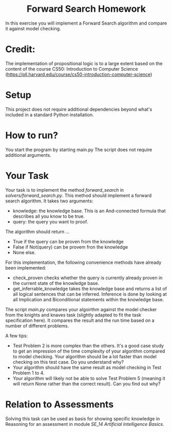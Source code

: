 <h1 align=center><strong>Forward Search Homework</strong></h1>

In this exercise you will implement a Forward Search algorithm and compare it against model checking.


# Credit:
The implementation of propositional logic is to a large extent based on the content of the course CS50: Introduction to Computer Science (https://pll.harvard.edu/course/cs50-introduction-computer-science) 


# Setup
This project does not require additional dependencies beyond what's included in a standard Python installation.

# How to run?
You start the program by starting main.py
The script does not require additional arguments.

# Your Task

Your task is to implement the method *forward_search* in *solvers/forward_search.py*. This method should implement a forward search algorithm. It takes two arguments:
- knowledge: the knowledge base. This is an And-connected formula that describes all you know to be true. 
- query: the query you want to proof.

The algorithm should return ...
- True if the query can be proven from the knowledge
- False if Not(query) can be provem fron the knowledge
- None else.


For this implementation, the following convenience methods have already been implemented:
- check_proven checks whether the query is currently already proven in the current state of the knowledge base.
- get_inferrable_knowledge takes the knowledge base and returns a list of all logical sentences that can be inferred. Inference is done by looking at all Implication and Biconditional statements within the knowledge base.

The script *main.py* compares your algoirthm against the model checker from the knights and knaves task (slightly adapted to fit the task specification here). It compares the result and the run time based on a number of different problems.

A few tips:
- Test Problem 2 is more complex than the others. It's a good case study to get an impression of the time complexity of your algorithm compared to model checking. Your algorithm should be a lot faster than model checking on this test case. Do you understand why?
- Your algorithm should have the same result as model checking in Test Problem 1 to 4.
- Your algorithm will likely not be able to solve Test Problem 5 (meaning it will return None rather than the correct result). Can you find out why? 

# Relation to Assessments

Solving this task can be used as basis for showing specific knowledge in Reasoning for an assessment in module *SE_14 Artificial Intelligence Basics*.